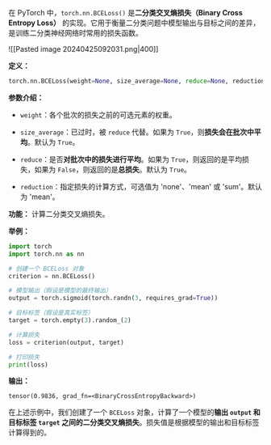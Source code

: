 在 PyTorch 中，`torch.nn.BCELoss()` 是**二分类交叉熵损失（Binary Cross Entropy Loss）** 的实现。它用于衡量二分类问题中模型输出与目标之间的差异，是训练二分类神经网络时常用的损失函数。

![[Pasted image 20240425092031.png|400]]

**定义：**
```python
torch.nn.BCELoss(weight=None, size_average=None, reduce=None, reduction='mean')
```

**参数介绍：**
- `weight`：各个批次的损失之前的可选元素的权重。

- `size_average`：已过时，被 `reduce` 代替。如果为 `True`，则**损失会在批次中平均**。默认为 `True`。

- `reduce`：是否**对批次中的损失进行平均**。如果为 `True`，则返回的是平均损失，如果为 `False`，则返回的是**总损失**。默认为 `True`。

- `reduction`：指定损失的计算方式，可选值为 'none'、'mean' 或 'sum'。默认为 'mean'。

**功能：**
计算二分类交叉熵损失。

**举例：**
```python
import torch
import torch.nn as nn

# 创建一个 BCELoss 对象
criterion = nn.BCELoss()

# 模型输出（假设是模型的最终输出）
output = torch.sigmoid(torch.randn(3, requires_grad=True))

# 目标标签（假设是真实标签）
target = torch.empty(3).random_(2)

# 计算损失
loss = criterion(output, target)

# 打印损失
print(loss)
```

**输出：**
```
tensor(0.9836, grad_fn=<BinaryCrossEntropyBackward>)
```

在上述示例中，我们创建了一个 `BCELoss` 对象，计算了一个模型的**输出 `output` 和目标标签 `target` 之间的二分类交叉熵损失**。损失值是根据模型的输出和目标标签计算得到的。